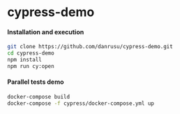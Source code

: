 # cypress-demo

#### Installation and execution

```bash
git clone https://github.com/danrusu/cypress-demo.git
cd cypress-demo
npm install
npm run cy:open
```

#### Parallel tests demo

```bash
docker-compose build
docker-compose -f cypress/docker-compose.yml up
```

